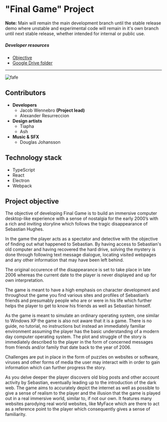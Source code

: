 # \"Final Game\" Project

**Note:** Main will remain the main development branch until the stable release demo where unstable and experimental code will remain in it's own branch until next stable release, whether intended for internal or public use.

##### Developer resources
* [Objective](#project-objective)
* [Google Drive folder](https://drive.google.com/drive/folders/1af4BDSZ342vcDj-ZePUC9CcEOGQCoPeM?usp=sharing)
- - - -
![fafe](https://i.imgur.com/XFK9SOC.gif)

## Contributors

* **Developers**
	* Jacob Wennebro **(Project lead)**
	* Alexander Resurreccion
* **Design artists**
	* Tiapha
	* Ash
* **Music & SFX**
	* Douglas Johansson

## Technology stack
* TypeScript
* React
* Electron
* Webpack

## Project objective
The objective of developing Final Game is to build an immersive computer desktop-like experience with a sense of nostalgia for the early 2000’s with a rich and inviting storyline which follows the tragic disappearance of Sebastian Hughes.

In the game the player acts as a spectator and detective with the objective of finding out what happened to Sebastian. By having access to Sebastian's old computer and having recovered the hard drive, solving the mystery is done through following text message dialogue, locating visited webpages and any other information that may have been left behind.

The original occurence of the disappearance is set to take place in late 2006 whereas the current date to the player is never displayed and up for own interpretation.

The game is meant to have a high emphasis on character development and throughout the game you find various sites and profiles of Sebastian’s friends and presumably people who are or were in his life which further helps the player to get to know his friends as well as Sebastian himself.

As the game is meant to simulate an ordinary operating system, one similar to Windows XP the game is also not aware that it is a game. There is no guide, no tutorial, no instructions but instead an immediately familiar environment assuming the player has the basic understanding of a modern day computer operating system. The plot and struggle of the story is immediately described to the player in the form of concerned messages from friends and/or family that date back to the year of 2006.

Challenges are put in place in the form of puzzles on websites or software, viruses and other forms of media the user may interact with in order to gain information which can further progress the story.

As you delve deeper the player discovers old blog posts and other account activity by Sebastian, eventually leading up to the introduction of the dark web. The game aims to accurately depict the internet as well as possible to give a sense of realism to the player and the illusion that the game is played out in a real immersive world, similar to, if not our own. It features many websites parodying real world websites, like MyFace which are there to act as a reference point to the player which consequently gives a sense of familiarity.


